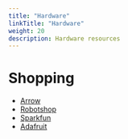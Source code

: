 ```yaml
---
title: "Hardware"
linkTitle: "Hardware"
weight: 20
description: Hardware resources
---
```


# Shopping

* [Arrow](https://www.arrow.com/)
* [Robotshop](https://www.robotshop.com/ca/en/)
* [Sparkfun](https://www.sparkfun.com/)
* [Adafruit](https://www.adafruit.com/)

